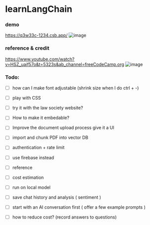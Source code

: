 # learnLangChain

### demo
https://q3w33c-1234.csb.app/
![image](https://github.com/YXGuan/learnLangChain/assets/55643200/ab227649-d7d9-4820-8610-06eaa39d5f04)


### reference & credit
https://www.youtube.com/watch?v=HSZ_uaif57o&t=5323s&ab_channel=freeCodeCamp.org
![image](https://github.com/YXGuan/learnLangChain/assets/55643200/0c7a1bf4-58eb-465e-a9f1-30692a065f44)


### Todo:

- [ ] how can I make font adjustable (shrink size when I do ctrl + -)

- [ ] play with CSS 

- [ ]  try it with the law society website? 

- [ ]  How to make it embedable?

- [ ] Improve the document upload process give it a UI 

- [ ] import and chunk PDF into vector DB

- [ ]  authentication + rate limit 

- [ ]  use firebase instead 

- [ ]  reference 

- [ ]  cost estimation 

- [ ]  run on local model

- [ ]  save chat history and analysis ( sentiment ) 

- [ ]  start with an AI conversation first ( offer a few example prompts ) 

- [ ]  how to reduce cost? (record answers to questions) 
